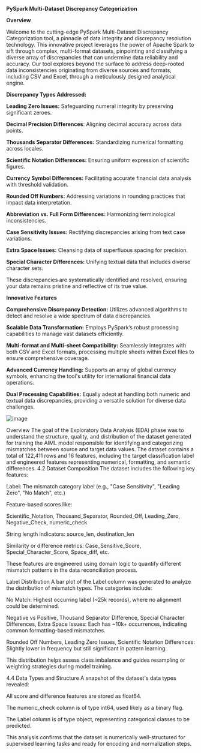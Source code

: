 **PySpark Multi-Dataset Discrepancy Categorization**

**Overview**

Welcome to the cutting-edge PySpark Multi-Dataset Discrepancy Categorization tool, a pinnacle of data integrity and discrepancy resolution technology. This innovative project leverages the power of Apache Spark to sift through complex, multi-format datasets, pinpointing and classifying a diverse array of discrepancies that can undermine data reliability and accuracy. Our tool explores beyond the surface to address deep-rooted data inconsistencies originating from diverse sources and formats, including CSV and Excel, through a meticulously designed analytical engine.


**Discrepancy Types Addressed:**

**Leading Zero Issues:** Safeguarding numeral integrity by preserving significant zeroes.

**Decimal Precision Differences**: Aligning decimal accuracy across data points.

**Thousands Separator Differences:** Standardizing numerical formatting across locales.

**Scientific Notation Differences:** Ensuring uniform expression of scientific figures.

**Currency Symbol Differences:** Facilitating accurate financial data analysis with threshold validation.

**Rounded Off Numbers:** Addressing variations in rounding practices that impact data interpretation.

**Abbreviation vs. Full Form Differences:** Harmonizing terminological inconsistencies.

**Case Sensitivity Issues:** Rectifying discrepancies arising from text case variations.

**Extra Space Issues:** Cleansing data of superfluous spacing for precision.

**Special Character Differences:** Unifying textual data that includes diverse character sets.

These discrepancies are systematically identified and resolved, ensuring your data remains pristine and reflective of its true value.

**Innovative Features**

**Comprehensive Discrepancy Detection:** Utilizes advanced algorithms to detect and resolve a wide spectrum of data discrepancies.

**Scalable Data Transformation:** Employs PySpark’s robust processing capabilities to manage vast datasets efficiently.

**Multi-format and Multi-sheet Compatibility:** Seamlessly integrates with both CSV and Excel formats, processing multiple sheets within Excel files to ensure comprehensive coverage.

**Advanced Currency Handling:** Supports an array of global currency symbols, enhancing the tool's utility for international financial data operations.

**Dual Processing Capabilities:** Equally adept at handling both numeric and textual data discrepancies, providing a versatile solution for diverse data challenges.

![image](https://github.com/user-attachments/assets/ae3c1775-0aa1-457b-92cb-7ad6960a84f8)

Overview
The goal of the Exploratory Data Analysis (EDA) phase was to understand the structure, quality, and distribution of the dataset generated for training the AIML model responsible for identifying and categorizing mismatches between source and target data values. The dataset contains a total of 122,411 rows and 16 features, including the target classification label and engineered features representing numerical, formatting, and semantic differences.
4.2 Dataset Composition
The dataset includes the following key features:

Label: The mismatch category label (e.g., "Case Sensitivity", "Leading Zero", "No Match", etc.)

Feature-based scores like:

Scientific_Notation, Thousand_Separator, Rounded_Off, Leading_Zero, Negative_Check, numeric_check

String length indicators: source_len, destination_len

Similarity or difference metrics: Case_Sensitive_Score, Special_Character_Score, Space_diff, etc.

These features are engineered using domain logic to quantify different mismatch patterns in the data reconciliation process.

Label Distribution
A bar plot of the Label column was generated to analyze the distribution of mismatch types. The categories include:

No Match: Highest occurring label (~25k records), where no alignment could be determined.

Negative vs Positive, Thousand Separator Difference, Special Character Differences, Extra Space Issues: Each has ~10k+ occurrences, indicating common formatting-based mismatches.

Rounded Off Numbers, Leading Zero Issues, Scientific Notation Differences: Slightly lower in frequency but still significant in pattern learning.

This distribution helps assess class imbalance and guides resampling or weighting strategies during model training.

4.4 Data Types and Structure
A snapshot of the dataset's data types revealed:

All score and difference features are stored as float64.

The numeric_check column is of type int64, used likely as a binary flag.

The Label column is of type object, representing categorical classes to be predicted.

This analysis confirms that the dataset is numerically well-structured for supervised learning tasks and ready for encoding and normalization steps.


